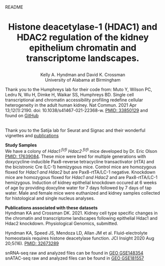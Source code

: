 README
# <p align="center"><b>Histone deacetylase-1 (HDAC1) and HDAC2 regulation of the kidney epithelium chromatin and transcriptome landscapes.</hx></b></br>
<p align="center"> Kelly A. Hyndman and David K. Crossman <br>
University of Alabama at Birmingham <br></c>

Thank you to the Humphreys lab for their code from:  Muto Y, Wilson PC, Ledru N, Wu H, Dimke H, Waikar SS, Humphreys BD.
Single cell transcriptional and chromatin accessibility profiling redefine cellular heterogeneity in the adult human kidney. 
Nat Commun. 2021 Apr 13;12(1):2190. doi: 10.1038/s41467-021-22368-w. [PMID: 33850129](https://pubmed.ncbi.nlm.nih.gov/33850129/) and found on [GitHub](https://github.com/p4rkerw/Muto_Wilson_NComm_2020) <br><br>

Thank you to the Satija lab for Seurat and Signac and their wonderful vignettes and [publications](https://satijalab.org/seurat/authors.html) 

<b>Study Samples <br></b>
We have a colony of <i>Hdac1<sup> fl/fl</sup> Hdac2<sup> fl/fl</sup></i> mice developed by Dr. Eric Olson [PMID: 17639084](https://pubmed.ncbi.nlm.nih.gov/17639084/).  These mice were bred for multiple generations with doxycycline-inducible Pax8-reverse tetracycline transactivator (rtTA) and the bicistronic Cre (LC-1) hemizygous mice. Control mice are homozygous floxed for <i> Hdac1 and Hdac2 </i> but are Pax8-rtTA/LC-1 negative.  Knockdown mice are homozygous floxed for <i> Hdac1 and Hdac2 </i> and are Pax8-rtTA/LC-1 hemizygous.  Induction of kidney epithelial knockdown occured at 6 weeks of age by providing doxcyline water for 7 days followed by 7 days of tap water.  Male and female mice were euthanized and kidney samples collected for histological and single nucleus analyses.



<b>Publications associated with these datasets </br></b>
Hyndman KA and Crossman DK. 2021. Kidney cell type specific changes in the chromatin and transcriptome landscapes following epithelial Hdac1 and Hdac2 knockdown. Physiological Genomics, submitted. </br>

Hyndman KA, Speed JS, Mendoza LD, Allan JM et al. Fluid-electrolyte homeostasis requires histone deacetylase function. 
JCI Insight 2020 Aug 20;5(16). [PMID: 32673289](https://pubmed.ncbi.nlm.nih.gov/32673289/) <br>

snRNA-seq raw and analyzed files can be found in [GEO GSE148354](https://www.ncbi.nlm.nih.gov/geo/query/acc.cgi?acc=GSE148354)</br>
snATAC-seq raw and analyzed files can be found in [GEO GSE181557](https://www.ncbi.nlm.nih.gov/geo/query/acc.cgi?acc=GSE181557)
